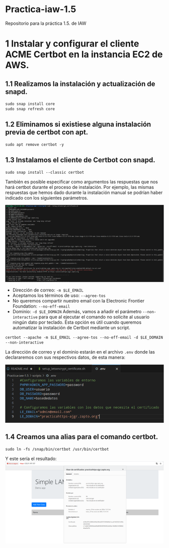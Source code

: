 # Practica-iaw-1.5
Repositorio para la práctica 1.5. de IAW

# 1 Instalar y configurar el cliente ACME Certbot en la instancia EC2 de AWS.

## 1.1 Realizamos la instalación y actualización de snapd.
```
sudo snap install core
sudo snap refresh core
```

## 1.2 Eliminamos si existiese alguna instalación previa de certbot con apt.
```
sudo apt remove certbot -y
```

## 1.3 Instalamos el cliente de Certbot con snapd.
```
sudo snap install --classic certbot
```

También es posible especificar como argumentos las respuestas que nos hará certbot durante el proceso de instalación. Por ejemplo, las mismas respuestas que hemos dado durante la instalación manual se podrían haber indicado con los siguientes parámetros.

![](/img/image.png)

* Dirección de correo: `-m $LE_EMAIL`
* Aceptamos los términos de uso: `--agree-tos`
* No queremos compartir nuestro email con la Electronic Frontier Foundation: `--no-eff-email`
* Dominio: `-d $LE_DOMAIN`
Además, vamos a añadir el parámetro `--non-interactive` para que al ejecutar el comando no solicite al usuario ningún dato por teclado. Esta opción es útil cuando queremos automatizar la instalación de Certbot mediante un script.

```
certbot --apache -m $LE_EMAIL --agree-tos --no-eff-email -d $LE_DOMAIN --non-interactive
```

La dirección de correo y el dominio estarán en el archivo `.env` donde las declararemos con sus respectivos datos, de esta manera:

![](/img/Screenshot_20241108_132047.png)

## 1.4 Creamos una alias para el comando certbot.
```
sudo ln -fs /snap/bin/certbot /usr/bin/certbot
```

Y este sería el resultado:
![](/img/Screenshot_20241108_132231.png)
